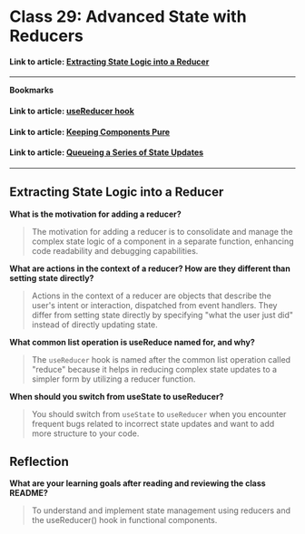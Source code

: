 # Class 29: Advanced State with Reducers

#### Link to article: [Extracting State Logic into a Reducer](https://react.dev/learn/extracting-state-logic-into-a-reducer)

***

**Bookmarks**

#### Link to article: [useReducer hook](https://react.dev/reference/react/useReducer)

#### Link to article: [Keeping Components Pure](https://react.dev/learn/keeping-components-pure)

#### Link to article: [Queueing a Series of State Updates](https://react.dev/learn/queueing-a-series-of-state-updates)


***

## Extracting State Logic into a Reducer

**What is the motivation for adding a reducer?**
> The motivation for adding a reducer is to consolidate and manage the complex state logic of a component in a separate function, enhancing code readability and debugging capabilities.


**What are actions in the context of a reducer? How are they different than setting state directly?**
> Actions in the context of a reducer are objects that describe the user's intent or interaction, dispatched from event handlers. They differ from setting state directly by specifying "what the user just did" instead of directly updating state.


**What common list operation is useReduce named for, and why?**
> The `useReducer` hook is named after the common list operation called "reduce" because it helps in reducing complex state updates to a simpler form by utilizing a reducer function.


**When should you switch from useState to useReducer?**
> You should switch from `useState` to `useReducer` when you encounter frequent bugs related to incorrect state updates and want to add more structure to your code.

## Reflection

**What are your learning goals after reading and reviewing the class README?**
> To understand and implement state management using reducers and the useReducer() hook in functional components.